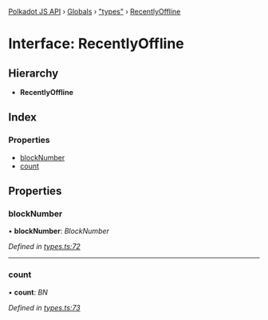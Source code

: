 [Polkadot JS API](../README.md) › [Globals](../globals.md) › ["types"](../modules/_types_.md) › [RecentlyOffline](_types_.recentlyoffline.md)

# Interface: RecentlyOffline

## Hierarchy

* **RecentlyOffline**

## Index

### Properties

* [blockNumber](_types_.recentlyoffline.md#blocknumber)
* [count](_types_.recentlyoffline.md#count)

## Properties

###  blockNumber

• **blockNumber**: *BlockNumber*

*Defined in [types.ts:72](https://github.com/polkadot-js/api/blob/276da86dbe/packages/api-derive/src/types.ts#L72)*

___

###  count

• **count**: *BN*

*Defined in [types.ts:73](https://github.com/polkadot-js/api/blob/276da86dbe/packages/api-derive/src/types.ts#L73)*

